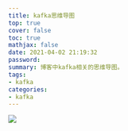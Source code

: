 ```yaml
---
title: kafka思维导图
top: true
cover: false
toc: true
mathjax: false
date: 2021-04-02 21:19:32
password:
summary: 博客中kafka相关的思维导图。
tags:
- kafka
categories:
- kafka
---
```


![](kafka.png)
